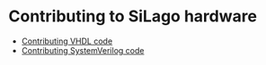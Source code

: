 # Contributing to SiLago hardware

- [Contributing VHDL code](./Style-guide-VHDL.md)
- [Contributing SystemVerilog code](./Style-guide-Verilog.md)
